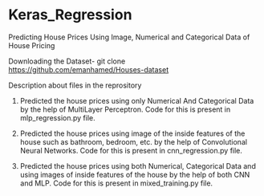 # Keras_Regression
Predicting House Prices Using Image, Numerical and Categorical Data of House Pricing  

Downloading the Dataset-
git clone https://github.com/emanhamed/Houses-dataset

Description about files in the reprository

1. Predicted the house prices using only Numerical And Categorical Data by the help of MultiLayer Perceptron. Code for this is present in mlp_regression.py file.

2. Predicted the house prices using image of the inside features of the house such as bathroom, bedroom, etc. by the help of Convolutional Neural Networks. Code for this is present in cnn_regression.py file.

3. Predicted the house prices using both Numerical, Categorical Data and using images of inside features of the house by the help of both CNN and MLP. Code for this is present in mixed_training.py file.
